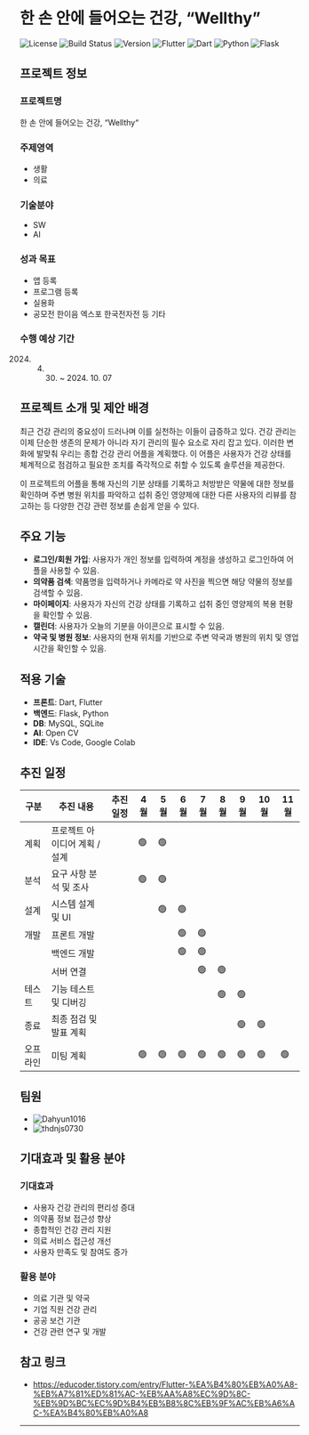 # 한 손 안에 들어오는 건강, “Wellthy”

![License](https://img.shields.io/badge/license-MIT-blue)
![Build Status](https://img.shields.io/badge/build-passing-brightgreen)
![Version](https://img.shields.io/badge/version-1.0.0-orange)
![Flutter](https://img.shields.io/badge/Flutter-2.0-blue)
![Dart](https://img.shields.io/badge/Dart-2.12-blue)
![Python](https://img.shields.io/badge/Python-3.9-blue)
![Flask](https://img.shields.io/badge/Flask-2.0-black)

## 프로젝트 정보

### 프로젝트명
한 손 안에 들어오는 건강, “Wellthy“

### 주제영역
- 생활
- 의료


### 기술분야
- SW
- AI

### 성과 목표
- 앱 등록
- 프로그램 등록
- 실용화
- 공모전 한이음 엑스포 한국전자전 등 기타

### 수행 예상 기간
2024. 04. 30. ~ 2024. 10. 07

## 프로젝트 소개 및 제안 배경

최근 건강 관리의 중요성이 드러나며 이를 실천하는 이들이 급증하고 있다. 건강 관리는 이제 단순한 생존의 문제가 아니라 자기 관리의 필수 요소로 자리 잡고 있다. 이러한 변화에 발맞춰 우리는 종합 건강 관리 어플을 계획했다. 이 어플은 사용자가 건강 상태를 체계적으로 점검하고 필요한 조치를 즉각적으로 취할 수 있도록 솔루션을 제공한다.

이 프로젝트의 어플을 통해 자신의 기분 상태를 기록하고 처방받은 약물에 대한 정보를 확인하며 주변 병원 위치를 파악하고 섭취 중인 영양제에 대한 다른 사용자의 리뷰를 참고하는 등 다양한 건강 관련 정보를 손쉽게 얻을 수 있다.

## 주요 기능

- **로그인/회원 가입**: 사용자가 개인 정보를 입력하여 계정을 생성하고 로그인하여 어플을 사용할 수 있음.
- **의약품 검색**: 약품명을 입력하거나 카메라로 약 사진을 찍으면 해당 약물의 정보를 검색할 수 있음.
- **마이페이지**: 사용자가 자신의 건강 상태를 기록하고 섭취 중인 영양제의 복용 현황을 확인할 수 있음.
- **캘린더**: 사용자가 오늘의 기분을 아이콘으로 표시할 수 있음.
- **약국 및 병원 정보**: 사용자의 현재 위치를 기반으로 주변 약국과 병원의 위치 및 영업시간을 확인할 수 있음.

## 적용 기술

- **프론트**: Dart, Flutter
- **백엔드**: Flask, Python
- **DB**: MySQL, SQLite
- **AI**: Open CV
- **IDE**: Vs Code, Google Colab

## 추진 일정

| 구분   | 추진 내용                   | 추진 일정 | 4월 | 5월 | 6월 | 7월 | 8월 | 9월 | 10월 | 11월 |
|--------|------------------------------|-----------|-----|-----|-----|-----|-----|-----|------|------|
| 계획   | 프로젝트 아이디어 계획 / 설계 |           | 🟢  | 🟢  |     |     |     |     |      |      |
| 분석   | 요구 사항 분석 및 조사        |           | 🟢  | 🟢  |     |     |     |     |      |      |
| 설계   | 시스템 설계 및 UI             |           |     | 🟢  | 🟢  |     |     |     |      |      |
| 개발   | 프론트 개발                  |           |     |     | 🟢  | 🟢  |     |     |      |      |
|        | 백엔드 개발                  |           |     |     | 🟢  | 🟢  |     |     |      |      |
|        | 서버 연결                    |           |     |     |     | 🟢  | 🟢  |     |      |      |
| 테스트 | 기능 테스트 및 디버깅         |           |     |     |     |     | 🟢  | 🟢  |      |      |
| 종료   | 최종 점검 및 발표 계획        |           |     |     |     |     |     | 🟢  | 🟢  |      |
| 오프라인 | 미팅 계획                   |           | 🟢  | 🟢  | 🟢  | 🟢  | 🟢  | 🟢  | 🟢  | 🟢  |

## 팀원

- ![Dahyun1016](https://img.shields.io/badge/GitHub-Dahyun1016-black)
- ![thdnjs0730](https://img.shields.io/badge/GitHub-thdnjs0730-black)


## 기대효과 및 활용 분야

### 기대효과
- 사용자 건강 관리의 편리성 증대
- 의약품 정보 접근성 향상
- 종합적인 건강 관리 지원
- 의료 서비스 접근성 개선
- 사용자 만족도 및 참여도 증가

### 활용 분야
- 의료 기관 및 약국
- 기업 직원 건강 관리
- 공공 보건 기관
- 건강 관련 연구 및 개발

## 참고 링크
- https://educoder.tistory.com/entry/Flutter-%EA%B4%80%EB%A0%A8-%EB%A7%81%ED%81%AC-%EB%AA%A8%EC%9D%8C-%EB%9D%BC%EC%9D%B4%EB%B8%8C%EB%9F%AC%EB%A6%AC-%EA%B4%80%EB%A0%A8


---
